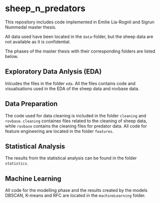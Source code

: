 # sheep_n_predators

This repository includes code implemented in Emilie Lia-Rognli and Sigrun Nummedal master thesis.

All data used have been located in the `data`-folder, but the sheep data are not available as it is confidential. 

The phases of the master thesis with their corresponding folders are listed below.

## Exploratory Data Anlysis (EDA)

Inlcudes the files in the folder `eda`.
All the files contains code and visualisations used in the EDA of the sheep data and rovbase data.

## Data Preparation

The code used for data cleaning is included in the folder `cleaning` and `rovbase`. `cleaning` containes files related to the cleaning of sheep data, while `rovbase` contains the cleaning files for predator data.
All code for feature engineering are located in the folder `features`.

## Statistical Analysis

The results from the statistical analysis can be found in the folder `statistics`.

## Machine Learning

All code for the modelling phase and the results created by the models DBSCAN, K-means and RFC are located in the `machineLearning` folder.

